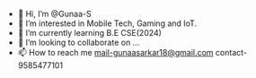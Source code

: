 - 👋 Hi, I’m @Gunaa-S
- 👀 I’m interested in Mobile Tech, Gaming and IoT.
- 🌱 I’m currently learning B.E CSE(2024)
- 💞️ I’m looking to collaborate on ...
- 📫 How to reach me mail-gunaasarkar18@gmail.com contact-9585477101

<!---
Gunaa-S/Gunaa-S is a ✨ special ✨ repository because its `README.md` (this file) appears on your GitHub profile.
You can click the Preview link to take a look at your changes.
--->
